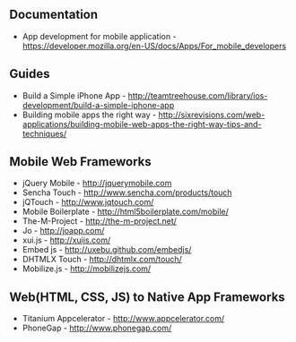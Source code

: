 Documentation
-------------

* App development for mobile application - https://developer.mozilla.org/en-US/docs/Apps/For_mobile_developers

Guides
------

* Build a Simple iPhone App - http://teamtreehouse.com/library/ios-development/build-a-simple-iphone-app
* Building mobile apps the right way - http://sixrevisions.com/web-applications/building-mobile-web-apps-the-right-way-tips-and-techniques/

Mobile Web Frameworks
---------------------

* jQuery Mobile - http://jquerymobile.com
* Sencha Touch - http://www.sencha.com/products/touch
* jQTouch - http://www.jqtouch.com/
* Mobile Boilerplate - http://html5boilerplate.com/mobile/
* The-M-Project - http://the-m-project.net/
* Jo - http://joapp.com/
* xui.js - http://xuijs.com/
* Embed js - http://uxebu.github.com/embedjs/
* DHTMLX Touch - http://dhtmlx.com/touch/
* Mobilize.js - http://mobilizejs.com/

Web(HTML, CSS, JS) to Native App Frameworks
-------------------------------------------

* Titanium Appcelerator - http://www.appcelerator.com/
* PhoneGap - http://www.phonegap.com/

